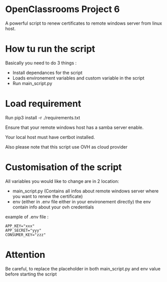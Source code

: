 # OpenClassrooms Project 6
A powerful script to renew certificates to remote windows server from linux host.


# How tu run the script
Basically you need to do 3 things :
- Install dependances for the script
- Loads environement variables and custom variable in the script
- Run main_script.py


# Load requirement
Run pip3 install -r ./requirements.txt

Ensure that your remote windows host has a samba server enable.

Your local host must have certbot installed.

Also please note that this script use OVH as cloud provider


# Customisation of the script
All variables you would like to change are in 2 location:
 - main_script.py (Contains all infos about remote windows server where you want to renew the certificate)
 - env (either in .env file either in your environement directly) the env contain info about your ovh credentials

example of .env file :
```
APP_KEY="xxx"
APP_SECRET="yyy"
CONSUMER_KEY="zzz"
```

# Attention

Be careful, to replace the placeholder in both main_script.py and env value before starting the script
